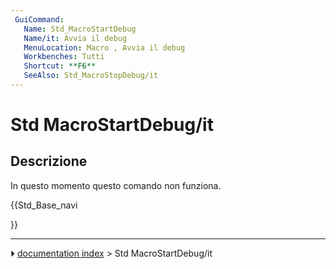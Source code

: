 ```yaml
---
 GuiCommand:
   Name: Std_MacroStartDebug
   Name/it: Avvia il debug
   MenuLocation: Macro , Avvia il debug
   Workbenches: Tutti
   Shortcut: **F6**
   SeeAlso: Std_MacroStopDebug/it
---
```


# Std MacroStartDebug/it



## Descrizione

In questo momento questo comando non funziona.





{{Std_Base_navi

}}



---
⏵ [documentation index](../README.md) > Std MacroStartDebug/it
